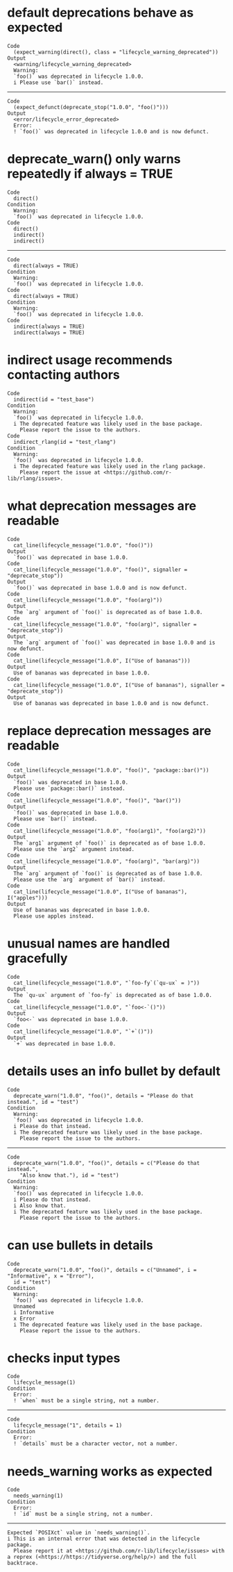 # default deprecations behave as expected

    Code
      (expect_warning(direct(), class = "lifecycle_warning_deprecated"))
    Output
      <warning/lifecycle_warning_deprecated>
      Warning:
      `foo()` was deprecated in lifecycle 1.0.0.
      i Please use `bar()` instead.

---

    Code
      (expect_defunct(deprecate_stop("1.0.0", "foo()")))
    Output
      <error/lifecycle_error_deprecated>
      Error:
      ! `foo()` was deprecated in lifecycle 1.0.0 and is now defunct.

# deprecate_warn() only warns repeatedly if always = TRUE

    Code
      direct()
    Condition
      Warning:
      `foo()` was deprecated in lifecycle 1.0.0.
    Code
      direct()
      indirect()
      indirect()

---

    Code
      direct(always = TRUE)
    Condition
      Warning:
      `foo()` was deprecated in lifecycle 1.0.0.
    Code
      direct(always = TRUE)
    Condition
      Warning:
      `foo()` was deprecated in lifecycle 1.0.0.
    Code
      indirect(always = TRUE)
      indirect(always = TRUE)

# indirect usage recommends contacting authors

    Code
      indirect(id = "test_base")
    Condition
      Warning:
      `foo()` was deprecated in lifecycle 1.0.0.
      i The deprecated feature was likely used in the base package.
        Please report the issue to the authors.
    Code
      indirect_rlang(id = "test_rlang")
    Condition
      Warning:
      `foo()` was deprecated in lifecycle 1.0.0.
      i The deprecated feature was likely used in the rlang package.
        Please report the issue at <https://github.com/r-lib/rlang/issues>.

# what deprecation messages are readable

    Code
      cat_line(lifecycle_message("1.0.0", "foo()"))
    Output
      `foo()` was deprecated in base 1.0.0.
    Code
      cat_line(lifecycle_message("1.0.0", "foo()", signaller = "deprecate_stop"))
    Output
      `foo()` was deprecated in base 1.0.0 and is now defunct.
    Code
      cat_line(lifecycle_message("1.0.0", "foo(arg)"))
    Output
      The `arg` argument of `foo()` is deprecated as of base 1.0.0.
    Code
      cat_line(lifecycle_message("1.0.0", "foo(arg)", signaller = "deprecate_stop"))
    Output
      The `arg` argument of `foo()` was deprecated in base 1.0.0 and is now defunct.
    Code
      cat_line(lifecycle_message("1.0.0", I("Use of bananas")))
    Output
      Use of bananas was deprecated in base 1.0.0.
    Code
      cat_line(lifecycle_message("1.0.0", I("Use of bananas"), signaller = "deprecate_stop"))
    Output
      Use of bananas was deprecated in base 1.0.0 and is now defunct.

# replace deprecation messages are readable

    Code
      cat_line(lifecycle_message("1.0.0", "foo()", "package::bar()"))
    Output
      `foo()` was deprecated in base 1.0.0.
      Please use `package::bar()` instead.
    Code
      cat_line(lifecycle_message("1.0.0", "foo()", "bar()"))
    Output
      `foo()` was deprecated in base 1.0.0.
      Please use `bar()` instead.
    Code
      cat_line(lifecycle_message("1.0.0", "foo(arg1)", "foo(arg2)"))
    Output
      The `arg1` argument of `foo()` is deprecated as of base 1.0.0.
      Please use the `arg2` argument instead.
    Code
      cat_line(lifecycle_message("1.0.0", "foo(arg)", "bar(arg)"))
    Output
      The `arg` argument of `foo()` is deprecated as of base 1.0.0.
      Please use the `arg` argument of `bar()` instead.
    Code
      cat_line(lifecycle_message("1.0.0", I("Use of bananas"), I("apples")))
    Output
      Use of bananas was deprecated in base 1.0.0.
      Please use apples instead.

# unusual names are handled gracefully

    Code
      cat_line(lifecycle_message("1.0.0", "`foo-fy`(`qu-ux` = )"))
    Output
      The `qu-ux` argument of `foo-fy` is deprecated as of base 1.0.0.
    Code
      cat_line(lifecycle_message("1.0.0", "`foo<-`()"))
    Output
      `foo<-` was deprecated in base 1.0.0.
    Code
      cat_line(lifecycle_message("1.0.0", "`+`()"))
    Output
      `+` was deprecated in base 1.0.0.

# details uses an info bullet by default

    Code
      deprecate_warn("1.0.0", "foo()", details = "Please do that instead.", id = "test")
    Condition
      Warning:
      `foo()` was deprecated in lifecycle 1.0.0.
      i Please do that instead.
      i The deprecated feature was likely used in the base package.
        Please report the issue to the authors.

---

    Code
      deprecate_warn("1.0.0", "foo()", details = c("Please do that instead.",
        "Also know that."), id = "test")
    Condition
      Warning:
      `foo()` was deprecated in lifecycle 1.0.0.
      i Please do that instead.
      i Also know that.
      i The deprecated feature was likely used in the base package.
        Please report the issue to the authors.

# can use bullets in details 

    Code
      deprecate_warn("1.0.0", "foo()", details = c("Unnamed", i = "Informative", x = "Error"),
      id = "test")
    Condition
      Warning:
      `foo()` was deprecated in lifecycle 1.0.0.
      Unnamed
      i Informative
      x Error
      i The deprecated feature was likely used in the base package.
        Please report the issue to the authors.

# checks input types

    Code
      lifecycle_message(1)
    Condition
      Error:
      ! `when` must be a single string, not a number.

---

    Code
      lifecycle_message("1", details = 1)
    Condition
      Error:
      ! `details` must be a character vector, not a number.

# needs_warning works as expected

    Code
      needs_warning(1)
    Condition
      Error:
      ! `id` must be a single string, not a number.

---

    Expected `POSIXct` value in `needs_warning()`.
    i This is an internal error that was detected in the lifecycle package.
      Please report it at <https://github.com/r-lib/lifecycle/issues> with a reprex (<https://https://tidyverse.org/help/>) and the full backtrace.

